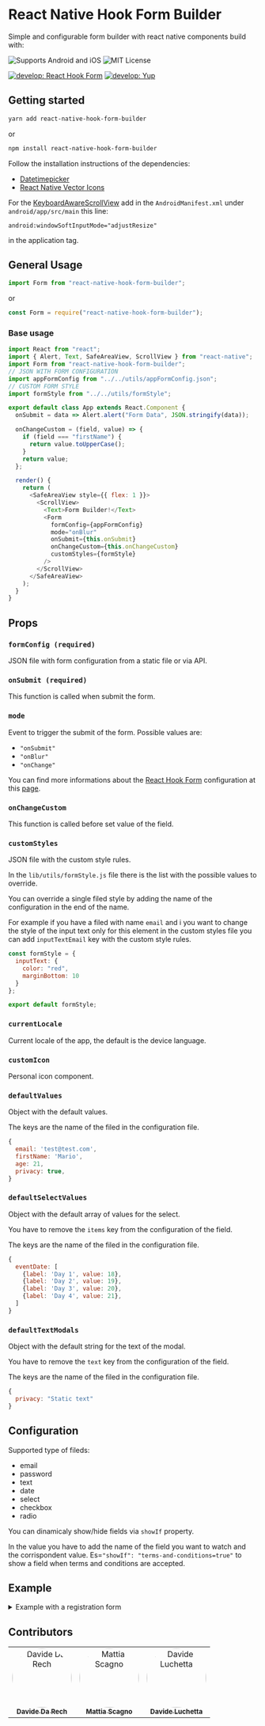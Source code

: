 # React Native Hook Form Builder

Simple and configurable form builder with react native components build with:

![Supports Android and iOS](https://img.shields.io/badge/platforms-android%20|%20ios-lightgrey.svg) ![MIT License](https://img.shields.io/npm/l/@react-native-community/slider.svg)

[![develop: React Hook Form](https://img.shields.io/badge/develop-🧾%20React%20Hook%20Form-2d2d2d.svg)](https://github.com/react-hook-form/react-hook-form)
[![develop: Yup](https://img.shields.io/badge/validation%20schema-🚨%20Yup-2d2d2d.svg)](https://github.com/jquense/yup)

## Getting started

```bash
yarn add react-native-hook-form-builder
```

or

```bash
npm install react-native-hook-form-builder
```

Follow the installation instructions of the dependencies:

- [Datetimepicker](https://github.com/react-native-community/react-native-datetimepicker)
- [React Native Vector Icons](https://github.com/oblador/react-native-vector-icons)

For the [KeyboardAwareScrollView](https://github.com/APSL/react-native-keyboard-aware-scroll-view) add in the `AndroidManifest.xml` under `android/app/src/main` this line:

`android:windowSoftInputMode="adjustResize"`

in the application tag.

## General Usage

```js
import Form from "react-native-hook-form-builder";
```

or

```js
const Form = require("react-native-hook-form-builder");
```

### Base usage

```js
import React from "react";
import { Alert, Text, SafeAreaView, ScrollView } from "react-native";
import Form from "react-native-hook-form-builder";
// JSON WITH FORM CONFIGURATION
import appFormConfig from "../../utils/appFormConfig.json";
// CUSTOM FORM STYLE
import formStyle from "../../utils/formStyle";

export default class App extends React.Component {
  onSubmit = data => Alert.alert("Form Data", JSON.stringify(data));

  onChangeCustom = (field, value) => {
    if (field === "firstName") {
      return value.toUpperCase();
    }
    return value;
  };

  render() {
    return (
      <SafeAreaView style={{ flex: 1 }}>
        <ScrollView>
          <Text>Form Builder!</Text>
          <Form
            formConfig={appFormConfig}
            mode="onBlur"
            onSubmit={this.onSubmit}
            onChangeCustom={this.onChangeCustom}
            customStyles={formStyle}
          />
        </ScrollView>
      </SafeAreaView>
    );
  }
}
```

## Props

### `formConfig (required)`

JSON file with form configuration from a static file or via API.

### `onSubmit (required)`

This function is called when submit the form.

### `mode`

Event to trigger the submit of the form.
Possible values are:

- `"onSubmit"`
- `"onBlur"`
- `"onChange"`

You can find more informations about the [React Hook Form](https://github.com/react-hook-form/react-hook-form) configuration at this [page](https://react-hook-form.com/api/#useForm).

### `onChangeCustom`

This function is called before set value of the field.

### `customStyles`

JSON file with the custom style rules.

In the `lib/utils/formStyle.js` file there is the list with the possible values to override.

You can override a single filed style by adding the name of the configuration in the end of the name.

For example if you have a filed with name `email` and i you want to change the style of the input text only for this element in the custom styles file you can add `inputTextEmail` key with the custom style rules.

```js
const formStyle = {
  inputText: {
    color: "red",
    marginBottom: 10
  }
};

export default formStyle;
```

### `currentLocale`

Current locale of the app, the default is the device language.

### `customIcon`

Personal icon component.

### `defaultValues`

Object with the default values.

The keys are the name of the filed in the configuration file.

```js
{
  email: 'test@test.com',
  firstName: 'Mario',
  age: 21,
  privacy: true,
}
```

### `defaultSelectValues`

Object with the default array of values for the select.

You have to remove the `items` key from the configuration of the field.

The keys are the name of the filed in the configuration file.

```js
{
  eventDate: [
    {label: 'Day 1', value: 18},
    {label: 'Day 2', value: 19},
    {label: 'Day 3', value: 20},
    {label: 'Day 4', value: 21},
  ]
}
```

### `defaultTextModals`

Object with the default string for the text of the modal.

You have to remove the `text` key from the configuration of the field.

The keys are the name of the filed in the configuration file.

```js
{
  privacy: "Static text"
}
```

## Configuration

Supported type of fileds:

- email
- password
- text
- date
- select
- checkbox
- radio

You can dinamicaly show/hide fields via `showIf` property.

In the value you have to add the name of the field you want to watch and the corrispondent value. Es=`"showIf": "terms-and-conditions=true"` to show a field when terms and conditions are accepted.

## Example

<details><summary>Example with a registration form</summary>

```json
{
  "showSubmit": true,
  "submitText": {
    "it": "Invia",
    "en": "Send",
    "default": "Submit"
  },
  "groups": [
    {
      "label": {
        "it": "Dati utente",
        "en": "User data",
        "default": "User data"
      },
      "children": [
        {
          "type": "email",
          "name": "email",
          "autoCompleteType": "email",
          "keyboardType": "email-address",
          "textContentType": "emailAddress",
          "changeBackgroundOnFocus": true,
          "required": false,
          "icon": "at",
          "label": {
            "it": "email",
            "en": "email",
            "default": "email"
          },
          "placeholder": {
            "it": "Inserisci la tua email",
            "en": "Insert your email",
            "default": "Insert your email"
          },
          "validations": [
            { "name": "string" },
            { "name": "required", "params": { "message": "Test" } },
            { "name": "email" }
          ],
          "showIf": "terms-and-conditions=true"
        },
        {
          "type": "text",
          "name": "username",
          "autoCompleteType": "email",
          "keyboardType": "email-address",
          "textContentType": "emailAddress",
          "required": false,
          "iconLeft": "at",
          "label": {
            "it": "Username",
            "en": "Username",
            "default": "Username"
          },
          "placeholder": {
            "it": "Username placeholder",
            "en": "Username placeholder",
            "default": "Username placeholder"
          },
          "validations": [
            { "name": "string" },
            { "name": "required", "params": { "message": "Test" } },
            { "name": "email" }
          ]
        },
        {
          "type": "password",
          "name": "password",
          "autoCompleteType": "password",
          "textContentType": "password",
          "secureTextEntry": true,
          "required": false,
          "iconLeft": "lock",
          "label": {
            "it": "Password",
            "en": "Password",
            "default": "Password"
          },
          "placeholder": {
            "it": "Password",
            "en": "Password",
            "default": "Password"
          },
          "validations": [
            { "name": "string" },
            { "name": "required" },
            { "name": "min", "params": { "limit": 6 } }
          ]
        },
        {
          "type": "password",
          "name": "password-confirmation",
          "autoCompleteType": "password",
          "textContentType": "password",
          "secureTextEntry": true,
          "required": false,
          "iconLeft": "lock",
          "label": {
            "it": "Password Confirmation",
            "en": "Password Confirmation",
            "default": "Password Confirmation"
          },
          "passwordConfirmationMessage": {
            "it": "Le password devono coincidere",
            "en": "Passwords must match",
            "default": "Passwords must match"
          },
          "placeholder": {
            "it": "Password Confirmation",
            "en": "Password Confirmation",
            "default": "Password Confirmation"
          },
          "validations": [
            { "name": "string" },
            { "name": "required" },
            { "name": "min", "params": { "limit": 6 } }
          ]
        }
      ]
    },
    {
      "label": {
        "it": "Informazioi personali",
        "en": "Informazioi personali",
        "default": "Informazioi personali"
      },
      "children": [
        {
          "type": "text",
          "name": "firstName",
          "required": false,
          "label": {
            "it": "Nome",
            "en": "First name",
            "default": "First name"
          },
          "placeholder": {
            "it": "Nome",
            "en": "First name",
            "default": "First name"
          }
        },
        {
          "type": "text",
          "name": "lastName",
          "required": false,
          "label": {
            "it": "Cognome",
            "en": "Last name",
            "default": "Last name"
          },
          "placeholder": {
            "it": "Cognome",
            "en": "Last name",
            "default": "Last name"
          }
        },
        {
          "type": "date",
          "name": "birthdayDate",
          "required": false,
          "label": {
            "it": "Data di nascita",
            "en": "Birthday date",
            "default": "Birthday date"
          },
          "placeholder": {
            "it": "Data di nascita",
            "en": "Birthday date",
            "default": "Birthday date"
          },
          "minimumDate": "2019-10-25",
          "maximumDate": "2019-10-30",
          "iconRight": "arrow-down",
          "iconSize": 15,
          "iconColor": "#000"
        },
        {
          "type": "select",
          "name": "age",
          "required": false,
          "label": {
            "it": "Etá",
            "en": "Age",
            "default": "Age"
          },
          "confirmLabel": {
            "it": "Conferma",
            "en": "Done",
            "default": "Done"
          },
          "placeholder": {
            "it": "Etá",
            "en": "Age",
            "default": "Age"
          },
          "items": [
            { "label": "18", "value": 18 },
            { "label": "19", "value": 19 },
            { "label": "20", "value": 20 },
            { "label": "21", "value": 21 },
            { "label": "22", "value": 22 }
          ],
          "validations": [
            { "name": "string" },
            { "name": "required" }
          ],
          "iconRight": "arrow-down",
          "iconSize": 15,
          "iconColor": "#000"
        },
        {
          "type": "select",
          "name": "sex",
          "required": false,
          "label": {
            "it": "Sesso",
            "en": "Sex",
            "default": "Sex"
          },
          "confirmLabel": {
            "it": "Conferma",
            "en": "Done",
            "default": "Done"
          },
          "placeholder": {
            "it": "Sesso",
            "en": "Sex",
            "default": "Sex"
          },
          "items": [
            { "label": "Male", "value": "m" },
            { "label": "Female", "value": "f" },
            { "label": "Other", "value": "o" }
          ]
        },
        {
          "type": "checkbox",
          "name": "privacy",
          "required": true,
          "openModal": true,
          "label": {
            "it": "Privacy",
            "en": "Privacy",
            "default": "Privacy"
          },
          "text": "Privacy text",
          "buttonAcceptLabel": "Accept",
          "buttonDeclineLabel": "Decline",
          "validations": [
            { "name": "bool" },
            { "name": "required" }
          ]
        },
        {
          "type": "checkbox",
          "name": "terms-and-conditions",
          "required": true,
          "label": {
            "it": "Terms",
            "en": "Terms",
            "default": "Terms"
          },
          "text": "Terms text",
          "buttonAcceptLabel": "Accept",
          "buttonDeclineLabel": "Decline",
          "validations": [
            { "name": "bool" },
            { "name": "required" }
          ]
        },
        {
          "type": "radio",
          "name": "newsletter",
          "label": {
            "it": "Newsletter",
            "en": "Newsletter",
            "default": "Newsletter"
          },
          "items": [
            { "label": "Yes", "value": true },
            { "label": "No", "value": false }
          ]
        }
      ]
    }
  ]
}
```
</details>

## Contributors

<!-- ALL-CONTRIBUTORS-LIST:START - Do not remove or modify this section -->
<!-- prettier-ignore -->
<table>
  <tr>
    <td align="center">
      <a href="https://github.com/davideddr">
        <img src="https://avatars2.githubusercontent.com/u/7225305?v=4" width="120px;" style="border-radius: 50%" alt="Davide Da Rech"/>
        <br />
        <sub><b>Davide Da Rech</b></sub>
      </a>
    </td>
    <td align="center">
      <a href="https://github.com/mattska">
        <img src="https://avatars2.githubusercontent.com/u/58304782?v=4" width="120px;" style="border-radius: 50%" alt="Mattia Scagno"/>
        <br />
        <sub><b>Mattia Scagno</b></sub>
      </a>
    </td>
    <td align="center">
      <a href="https://github.com/ketz86">
        <img src="https://avatars0.githubusercontent.com/u/11291190?v=4" width="120px;" style="border-radius: 50%" alt="Davide Luchetta"/>
        <br />
        <sub><b>Davide Luchetta</b></sub>
      </a>
    </td>
  </tr>
</table>
<!-- ALL-CONTRIBUTORS-LIST:END -->
